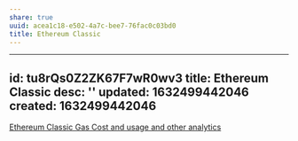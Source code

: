 ```yaml
---
share: true
uuid: acea1c18-e502-4a7c-bee7-76fac0c03bd0
title: Ethereum Classic
---
```

---
id: tu8rQs0Z2ZK67F7wR0wv3
title: Ethereum Classic
desc: ''
updated: 1632499442046
created: 1632499442046
---

[Ethereum Classic Gas Cost and usage and other analytics](https://explorer.bitquery.io/ethclassic/gas)
